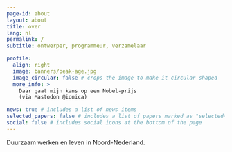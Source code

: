 ```yaml
---
page-id: about
layout: about
title: over
lang: nl
permalink: /
subtitle: ontwerper, programmeur, verzamelaar

profile:
  align: right
  image: banners/peak-age.jpg
  image_circular: false # crops the image to make it circular shaped
  more_info: >
    Daar gaat mijn kans op een Nobel-prijs
    (via Mastodon @ionica)

news: true # includes a list of news items
selected_papers: false # includes a list of papers marked as "selected={true}"
social: false # includes social icons at the bottom of the page
---
```


<!--
SPDX-FileCopyrightText: 2024 EJ Broerse

SPDX-License-Identifier: CC-BY-NC-SA-4.0
-->

Duurzaam werken en leven
in Noord-Nederland.
